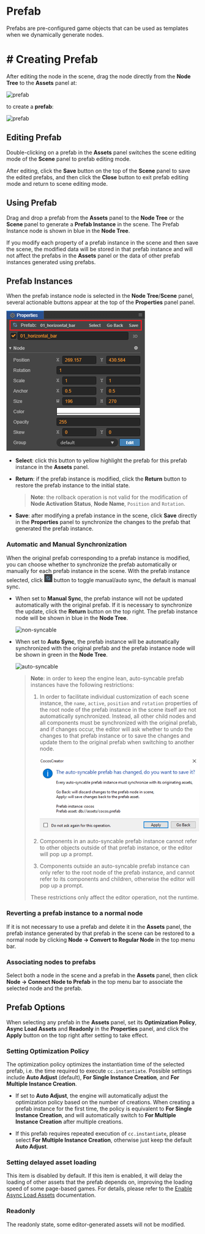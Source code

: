 # Prefab

Prefabs are pre-configured game objects that can be used as templates when we dynamically generate nodes.

# # Creating Prefab

After editing the node in the scene, drag the node directly from the **Node Tree** to the **Assets** panel at:

![prefab](prefab/create.png)

to create a **prefab**:

![prefab](prefab/created.png)

## Editing Prefab

Double-clicking on a prefab in the **Assets** panel switches the scene editing mode of the **Scene** panel to prefab editing mode.

After editing, click the **Save** button on the top of the **Scene** panel to save the edited prefabs, and then click the **Close** button to exit prefab editing mode and return to scene editing mode.

## Using Prefab

Drag and drop a prefab from the **Assets** panel to the **Node Tree** or the **Scene** panel to generate a **Prefab Instance** in the scene. The Prefab Instance node is shown in blue in the **Node Tree**.

If you modify each property of a prefab instance in the scene and then save the scene, the modified data will be stored in that prefab instance and will not affect the prefabs in the **Assets** panel or the data of other prefab instances generated using prefabs.

## Prefab Instances

When the prefab instance node is selected in the **Node Tree**/**Scene** panel, several actionable buttons appear at the top of the **Properties** panel panel.

![edit in scene](prefab/edit-in-scene.png)

- **Select**: click this button to yellow highlight the prefab for this prefab instance in the **Assets** panel.

- **Return**: if the prefab instance is modified, click the **Return** button to restore the prefab instance to the initial state.

  > **Note**: the rollback operation is not valid for the modification of **Node Activation Status**, **Node Name**, `Position` and `Rotation`.

- **Save**: after modifying a prefab instance in the scene, click **Save** directly in the **Properties** panel to synchronize the changes to the prefab that generated the prefab instance.

### Automatic and Manual Synchronization

When the original prefab corresponding to a prefab instance is modified, you can choose whether to synchronize the prefab automatically or manually for each prefab instance in the scene. With the prefab instance selected, click ![prefab syn](prefab/prefab-sync.png) button to toggle manual/auto sync, the default is manual sync.

- When set to **Manual Sync**, the prefab instance will not be updated automatically with the original prefab. If it is necessary to synchronize the update, click the **Return** button on the top right. The prefab instance node will be shown in blue in the **Node Tree**.

  ![non-syncable](prefab/non-syncable.png)

- When set to **Auto Sync**, the prefab instance will be automatically synchronized with the original prefab and the prefab instance node will be shown in green in the **Node Tree**.

  ![auto-syncable](prefab/auto-syncable.png)

  > **Note**: in order to keep the engine lean, auto-syncable prefab instances have the following restrictions:
  >
  > 1. In order to facilitate individual customization of each scene instance, the `name`, `active`, `position` and `rotation` properties of the root node of the prefab instance in the scene itself are not automatically synchronized. Instead, all other child nodes and all components must be synchronized with the original prefab, and if changes occur, the editor will ask whether to undo the changes to that prefab instance or to save the changes and update them to the original prefab when switching to another node.
  >
  >    ![change auto prefab](prefab/change-auto-prefab.png)
  >
  > 2. Components in an auto-syncable prefab instance cannot refer to other objects outside of that prefab instance, or the editor will pop up a prompt.
  > 
  > 3. Components outside an auto-syncable prefab instance can only refer to the root node of the prefab instance, and cannot refer to its components and children, otherwise the editor will pop up a prompt.
  >
  > These restrictions only affect the editor operation, not the runtime.

### Reverting a prefab instance to a normal node

If it is not necessary to use a prefab and delete it in the **Assets** panel, the prefab instance generated by that prefab in the scene can be restored to a normal node by clicking **Node -> Convert to Regular Node** in the top menu bar.

### Associating nodes to prefabs

Select both a node in the scene and a prefab in the **Assets** panel, then click **Node -> Connect Node to Prefab** in the top menu bar to associate the selected node and the prefab.

## Prefab Options

When selecting any prefab in the **Assets** panel, set its **Optimization Policy**, **Async Load Assets** and **Readonly** in the **Properties** panel, and click the **Apply** button on the top right after setting to take effect.

### Setting Optimization Policy

The optimization policy optimizes the instantiation time of the selected prefab, i.e. the time required to execute `cc.instantiate`. Possible settings include **Auto Adjust** (default), **For Single Instance Creation**, and **For Multiple Instance Creation**.

- If set to **Auto Adjust**, the engine will automatically adjust the optimization policy based on the number of creations. When creating a prefab instance for the first time, the policy is equivalent to **For Single Instance Creation**, and will automatically switch to **For Multiple Instance Creation** after multiple creations.

- If this prefab requires repeated execution of `cc.instantiate`, please select **For Multiple Instance Creation**, otherwise just keep the default **Auto Adjust**.

### Setting delayed asset loading

This item is disabled by default. If this item is enabled, it will delay the loading of other assets that the prefab depends on, improving the loading speed of some page-based games. For details, please refer to the [Enable Async Load Assets](scene-managing.md#enable-async-load-assets) documentation.

### Readonly

The readonly state, some editor-generated assets will not be modified.
